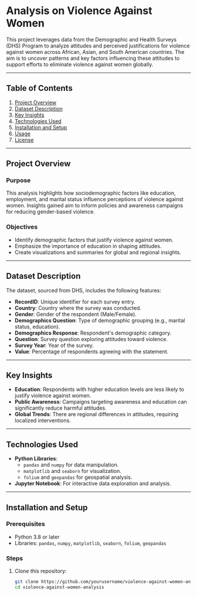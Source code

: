 # Analysis on Violence Against Women

This project leverages data from the Demographic and Health Surveys (DHS) Program to analyze attitudes and perceived justifications for violence against women across African, Asian, and South American countries. The aim is to uncover patterns and key factors influencing these attitudes to support efforts to eliminate violence against women globally.

---

## Table of Contents
1. [Project Overview](#project-overview)
2. [Dataset Description](#dataset-description)
3. [Key Insights](#key-insights)
4. [Technologies Used](#technologies-used)
5. [Installation and Setup](#installation-and-setup)
6. [Usage](#usage)
7. [License](#license)

---

## Project Overview

### Purpose
This analysis highlights how sociodemographic factors like education, employment, and marital status influence perceptions of violence against women. Insights gained aim to inform policies and awareness campaigns for reducing gender-based violence.

### Objectives
- Identify demographic factors that justify violence against women.
- Emphasize the importance of education in shaping attitudes.
- Create visualizations and summaries for global and regional insights.

---

## Dataset Description

The dataset, sourced from DHS, includes the following features:
- **RecordID**: Unique identifier for each survey entry.
- **Country**: Country where the survey was conducted.
- **Gender**: Gender of the respondent (Male/Female).
- **Demographics Question**: Type of demographic grouping (e.g., marital status, education).
- **Demographics Response**: Respondent's demographic category.
- **Question**: Survey question exploring attitudes toward violence.
- **Survey Year**: Year of the survey.
- **Value**: Percentage of respondents agreeing with the statement.

---

## Key Insights
- **Education**: Respondents with higher education levels are less likely to justify violence against women.
- **Public Awareness**: Campaigns targeting awareness and education can significantly reduce harmful attitudes.
- **Global Trends**: There are regional differences in attitudes, requiring localized interventions.

---

## Technologies Used
- **Python Libraries**: 
  - `pandas` and `numpy` for data manipulation.
  - `matplotlib` and `seaborn` for visualization.
  - `folium` and `geopandas` for geospatial analysis.
- **Jupyter Notebook**: For interactive data exploration and analysis.

---

## Installation and Setup

### Prerequisites
- Python 3.8 or later
- Libraries: `pandas`, `numpy`, `matplotlib`, `seaborn`, `folium`, `geopandas`

### Steps
1. Clone this repository:
   ```bash
   git clone https://github.com/yourusername/violence-against-women-analysis.git
   cd violence-against-women-analysis
